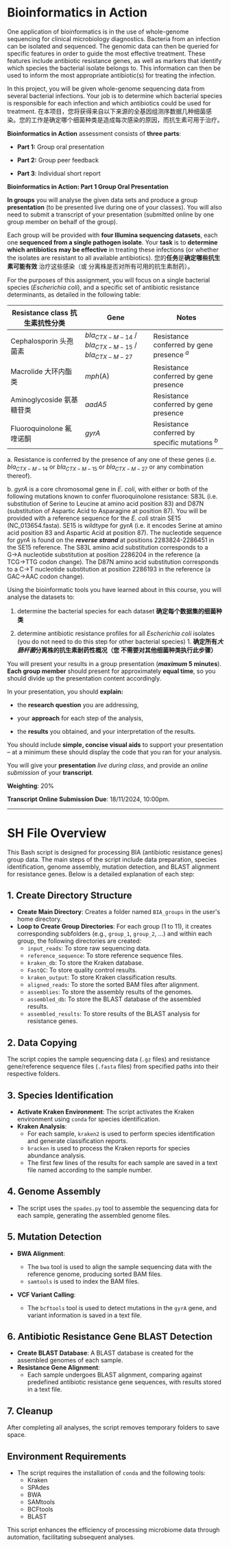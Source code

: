 # Bioinformatics in Action

One application of bioinformatics is in the use of whole-genome sequencing for clinical microbiology diagnostics. Bacteria from an infection can be isolated and sequenced. The genomic data can then be queried for specific features in order to guide the most effective treatment. These features include antibiotic resistance genes, as well as markers that identify which species the bacterial isolate belongs to. This information can then be used to inform the most appropriate antibiotic(s) for treating the infection.

In this project, you will be given whole-genome sequencing data from several bacterial infections. Your job is to determine which bacterial species is responsible for each infection and which antibiotics could be used for treatment. 在本项目，您将获得来自以下来源的全基因组测序数据几种细菌感染。您的工作是确定哪个细菌种类是造成每次感染的原因，而抗生素可用于治疗。

**Bioinformatics in Action** assessment consists of **three parts**:

- **Part 1:** Group oral presentation

- **Part 2:** Group peer feedback

- **Part 3**: Individual short report

**Bioinformatics in Action: Part 1 Group Oral Presentation**

**In groups** you will analyse the given data sets and produce a group **presentation** (to be presented live during one of your classes). You will also need to submit a transcript of your presentation (submitted online by one group member on behalf of the group).

Each group will be provided with **four Illumina sequencing datasets**, each one **sequenced from a single pathogen isolate**.
Your **task** is to **determine which antibiotics may be effective** in treating these infections (or whether the isolates are resistant to all available antibiotics). 您的**任务**是**确定哪些抗生素可能有效** 治疗这些感染（或 分离株是否对所有可用的抗生素耐药）。

For the purposes of this assignment, you will focus on a single bacterial species (*Escherichia coli*), and a specific set of antibiotic resistance determinants, as detailed in the following table:

|Resistance class 抗生素抗性分类|Gene|Notes|
|-|-|-|
|Cephalosporin 头孢菌素|$bla_{CTX-M-14}$ / $bla_{CTX-M-15}$ / $bla_{CTX-M-27}$|Resistance conferred by gene presence $^a$|
|Macrolide 大环内酯类|*mph*(A)|Resistance conferred by gene presence|
|Aminoglycoside 氨基糖苷类|*aadA5*|Resistance conferred by gene presence|
|Fluoroquinolone 氟喹诺酮|*gyrA*|Resistance conferred by specific mutations $^b$|

a. Resistance is conferred by the presence of any one of these genes (i.e. $bla_{CTX-M-14}$ or $bla_{CTX-M-15}$ or $bla_{CTX-M-27}$ or any combination thereof).

b. *gyrA* is a core chromosomal gene in *E. coli*, with either or both of the following mutations known to confer fluoroquinolone resistance: S83L (i.e. substitution of Serine to Leucine at amino acid position 83) and D87N (substitution of Aspartic Acid to Asparagine at position 87). You will be provided with a reference sequence for the *E. coli* strain SE15 (NC_013654.fasta). SE15 is wildtype for *gyrA* (i.e. it encodes Serine at amino acid position 83 and Aspartic Acid at position 87). The nucleotide sequence for *gyrA* is found on the ***reverse strand*** at positions 2283824-2286451 in the SE15 reference. The S83L amino acid substitution corresponds to a G→A nucleotide substitution at position 2286204 in the reference (a TCG→TTG codon change). The D87N amino acid substitution corresponds to a C→T nucleotide substitution at position 2286193 in the reference (a GAC→AAC codon change).



Using the bioinformatic tools you have learned about in this course, you will analyse the datasets to:

1. determine the bacterial species for each dataset  **确定每个数据集的细菌种类**

2. determine antibiotic resistance profiles for all *Escherichia coli* isolates (you do not need to do this step for other bacterial species) 1. **确定所有*大肠杆菌*分离株的抗生素耐药性概况（您 不需要对其他细菌种类执行此步骤）**

You will present your results in a group presentation (***maximum* 5 minutes**). **Each group member** should present for approximately **equal time**, so you should divide up the presentation content accordingly.

In your presentation, you should **explain:**

- the **research question** you are addressing,

- your **approach** for each step of the analysis,

- the **results** you obtained, and your interpretation of the results.

You should include **simple, concise visual aids** to support your presentation – at a minimum these should display the code that you ran for your analysis.

You will give your **presentation** *live during class*, and provide an *online submission* of your **transcript**.

**Weighting**: 20%

**Transcript Online Submission Due**: 18/11/2024, 10:00pm.

---

# SH File Overview

This Bash script is designed for processing BIA (antibiotic resistance genes) group data. The main steps of the script include data preparation, species identification, genome assembly, mutation detection, and BLAST alignment for resistance genes. Below is a detailed explanation of each step:

## 1. Create Directory Structure

- **Create Main Directory**: Creates a folder named `BIA_groups` in the user's home directory.
- **Loop to Create Group Directories**: For each group (1 to 11), it creates corresponding subfolders (e.g., `group_1`, `group_2`, ...) and within each group, the following directories are created:
  - `input_reads`: To store raw sequencing data.
  - `reference_sequence`: To store reference sequence files.
  - `kraken_db`: To store the Kraken database.
  - `FastQC`: To store quality control results.
  - `kraken_output`: To store Kraken classification results.
  - `aligned_reads`: To store the sorted BAM files after alignment.
  - `assemblies`: To store the assembly results of the genomes.
  - `assembled_db`: To store the BLAST database of the assembled results.
  - `assembled_results`: To store results of the BLAST analysis for resistance genes.

## 2. Data Copying

The script copies the sample sequencing data (`.gz` files) and resistance gene/reference sequence files (`.fasta` files) from specified paths into their respective folders.

## 3. Species Identification

- **Activate Kraken Environment**: The script activates the Kraken environment using `conda` for species identification.
- **Kraken Analysis**:
  - For each sample, `kraken2` is used to perform species identification and generate classification reports.
  - `bracken` is used to process the Kraken reports for species abundance analysis.
  - The first few lines of the results for each sample are saved in a text file named according to the sample number.

## 4. Genome Assembly

- The script uses the `spades.py` tool to assemble the sequencing data for each sample, generating the assembled genome files.

## 5. Mutation Detection

- **BWA Alignment**:
  - The `bwa` tool is used to align the sample sequencing data with the reference genome, producing sorted BAM files.
  - `samtools` is used to index the BAM files.
  
- **VCF Variant Calling**:
  - The `bcftools` tool is used to detect mutations in the `gyrA` gene, and variant information is saved in a text file.

## 6. Antibiotic Resistance Gene BLAST Detection

- **Create BLAST Database**: A BLAST database is created for the assembled genomes of each sample.
- **Resistance Gene Alignment**:
  - Each sample undergoes BLAST alignment, comparing against predefined antibiotic resistance gene sequences, with results stored in a text file.

## 7. Cleanup

After completing all analyses, the script removes temporary folders to save space.

## Environment Requirements

- The script requires the installation of `conda` and the following tools:
  - Kraken
  - SPAdes
  - BWA
  - SAMtools
  - BCFtools
  - BLAST

This script enhances the efficiency of processing microbiome data through automation, facilitating subsequent analyses.
